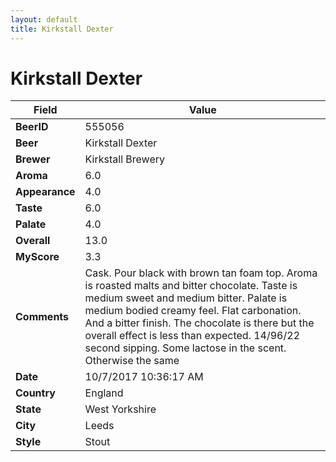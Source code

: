 ```yaml
---
layout: default
title: Kirkstall Dexter
---
```


# Kirkstall Dexter

| Field         | Value     |
|---------------|-----------|
| **BeerID** | 555056 |
| **Beer** | Kirkstall Dexter |
| **Brewer** | Kirkstall Brewery |
| **Aroma** | 6.0 |
| **Appearance** | 4.0 |
| **Taste** | 6.0 |
| **Palate** | 4.0 |
| **Overall** | 13.0 |
| **MyScore** | 3.3 |
| **Comments** | Cask. Pour black with brown tan foam top. Aroma is roasted malts and bitter chocolate. Taste is medium sweet and medium bitter. Palate is medium bodied creamy feel. Flat carbonation. And a bitter finish. The chocolate is there but the overall effect is less than expected. 14/96/22 second sipping. Some lactose in the scent. Otherwise the same  |
| **Date** | 10/7/2017 10:36:17 AM |
| **Country** | England |
| **State** | West Yorkshire |
| **City** | Leeds |
| **Style** | Stout |

